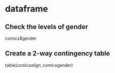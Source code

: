 # dataframe<br />
## Check the levels of gender<br />
comics$gender<br />
## Create a 2-way contingency table
table(comics$align,comics$gender)
